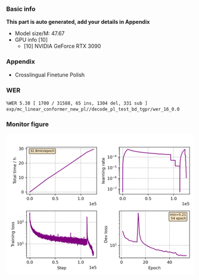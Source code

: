 ### Basic info

**This part is auto generated, add your details in Appendix**

* Model size/M: 47.67
* GPU info \[10\]
  * \[10\] NVIDIA GeForce RTX 3090

### Appendix

* Crosslingual Finetune Polish

### WER
```
%WER 5.38 [ 1700 / 31588, 65 ins, 1304 del, 331 sub ] exp/mc_linear_conformer_new_pl//decode_pl_test_bd_tgpr/wer_16_0.0
```

### Monitor figure
![monitor](./monitor.png)
